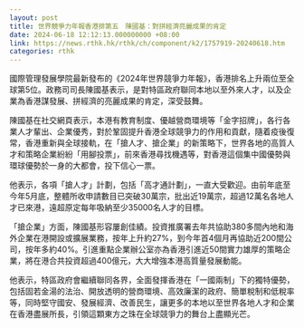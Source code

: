 ```yaml
---
layout: post
title: 世界競爭力年報香港排第五　陳國基：對拼經濟亮麗成果的肯定　
date: 2024-06-18 12:12:13.000000000 +08:00
link: https://news.rthk.hk/rthk/ch/component/k2/1757919-20240618.htm
categories: rthk
---
```


國際管理發展學院最新發布的《2024年世界競爭力年報》，香港排名上升兩位至全球第5位。政務司司長陳國基表示，是對特區政府聯同本地以至外來人才，以及企業為香港謀發展、拼經濟的亮麗成果的肯定，深受鼓舞。

陳國基在社交網頁表示，本港有教育制度、優越營商環境等「金字招牌」，各行各業人才輩出、企業優秀，對於鞏固提升香港全球競爭力的作用和貢獻，隨着疫後復常，香港重新與全球接軌，在「搶人才、搶企業」的新策略下，世界各地的高質人才和策略企業紛紛「用腳投票」，前來香港尋找機遇等，對香港這個集中國優勢與環球優勢於一身的大都會，投下信心一票。

他表示，各項「搶人才」計劃，包括「高才通計劃」，一直大受歡迎。由前年底至今年5月底，整體所收申請數目已突破30萬宗，批出近19萬宗，超過12萬名各地人才已來港，遠超原定每年吸納至少35000名人才的目標。

「搶企業」方面，陳國基形容屢創佳績。投資推廣署去年共協助380多間內地和海外企業在港開設或擴展業務，按年上升約27%，到今年首4個月再協助近200間公司，按年多約40%。引進重點企業辦公室亦為香港引進近50間實力雄厚的策略企業，將在港合共投資超過400億元，大大增強本港高質量發展動能。

他表示，特區政府會繼續聯同各界，全面發揮香港在「一國兩制」下的獨特優勢，包括固若金湯的法治、開放透明的營商環境、高效廉潔的政府、簡單稅制和低稅率等，同時堅守國安、發展經濟、改善民生，讓更多的本地以至世界各地人才和企業在香港盡展所長，引領這顆東方之珠在全球競爭力的舞台上盡顯光芒。
